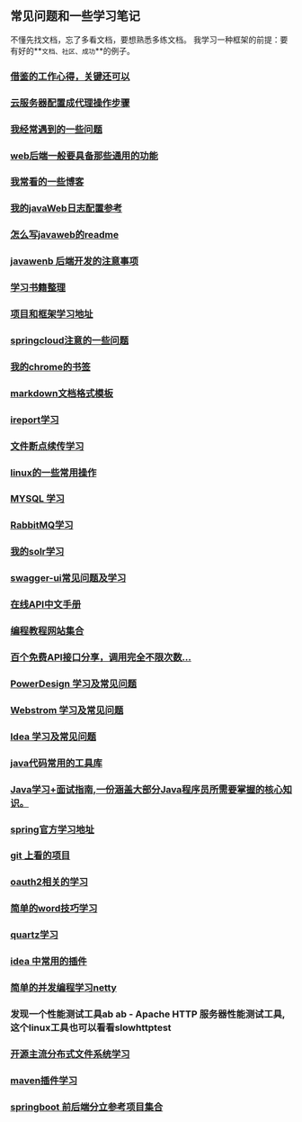## 常见问题和一些学习笔记
不懂先找文档，忘了多看文档，要想熟悉多练文档。
我学习一种框架的前提：要有好的**`文档、社区、成功`**的例子。

### [借鉴的工作心得，关键还可以](work/工作心得.md)

### [云服务器配置成代理操作步骤](commom/云服务配置代理学习.md)

### [我经常遇到的一些问题](commom/COMMON_PROBLEMS.md)

### [web后端一般要具备那些通用的功能](javaweb/java后端一般要具有那些通用的功能.md)

### [我常看的一些博客](commom/FREQUENT_SEE_BLOG.md)

### [我的javaWeb日志配置参考](logc-onfig/LOGBACK_CONFIG_LEARN.md)

### [怎么写javaweb的readme](commom/HOW_TO_WRITE_JAVAWEB_README.md)

### [javawenb 后端开发的注意事项](commom/DEVELOP-WEB-NOTE-README.md)

### [学习书籍整理](book/BOOK_LEARNING.md)

### [项目和框架学习地址](commom/PROJECT_AND_FRAMEWORK_LEARN_ADDRESS.md)

### [springcloud注意的一些问题](commom/SPRING_CLOUD_NOTE.md)

### [我的chrome的书签](my-web-bookmark/bookmarks_2020_10_29.html)

### [markdown文档格式模板](commom/MARKDOWN_LEARNING.md)

### [ireport学习](ireport/IREPORT.md)

### [文件断点续传学习](commom/FILE_OPERATE.md)

### [linux的一些常用操作](commom/LINUX_SERVER_OPERATE.md)

### [MYSQL 学习](commom/MYSQL_NOTE.md)

### [RabbitMQ学习](commom/RABBITMQ_OPERATE.md)

### [我的solr学习](commom/SOLR_LEARN.md)

### [swagger-ui常见问题及学习](commom/SWAGGER-UI-LEARN.md)

### [在线API中文手册](commom/FREQUENT_SEE_WEBSITES.md)

### [编程教程网站集合](commom/STUDY_TOUR_WEBSITE.md)

### [百个免费API接口分享，调用完全不限次数...](commom/API_FREE.md)

### [PowerDesign 学习及常见问题](commom/POWER_DESIGN_LEARNING.md)

### [Webstrom 学习及常见问题](commom/LEARNING_AND_PROBLEM.md)

### [Idea 学习及常见问题](webstrom/IDEA_LEARING_AND_PROBLEM.md)

### [java代码常用的工具库](commom/JAVA_COMMONLY_USERD_API.md)

### [Java学习+面试指南,一份涵盖大部分Java程序员所需要掌握的核心知识。](https://github.com/Snailclimb/JavaGuide#%E5%9F%BA%E7%A1%80)

### [spring官方学习地址](https://spring.io/)

### [git 上看的项目](commom/GIT_LEARNING_PROJECT.md)

### [oauth2相关的学习](commom/OAUTH2.md)

### [简单的word技巧学习](https://www.wps.cn/learning/course/detail/id/844.html?chan=pc_win_hover)

### [quartz学习](commom/OAUTH2.md)

### [idea 中常用的插件](idea-init-config/idea中常用的插件.md)

### [简单的并发编程学习netty](commom/NETTY_LEARING.md)

### 发现一个性能测试工具ab   ab - Apache HTTP 服务器性能测试工具, 这个linux工具也可以看看slowhttptest 

### [开源主流分布式文件系统学习](commom/FILE_SYSTEM_LEARING.md)

### [maven插件学习](commom/maven插件学习.md)

### [springboot 前后端分立参考项目集合](commom/开源项目推荐学习.md)